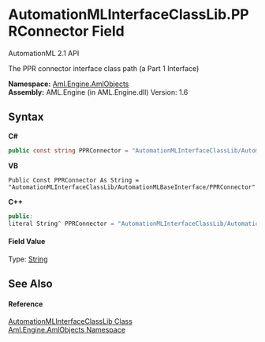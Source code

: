 # AutomationMLInterfaceClassLib.PPRConnector Field
AutomationML 2.1 API 

The PPR connector interface class path (a Part 1 Interface)

**Namespace:**&nbsp;<a href="N_Aml_Engine_AmlObjects">Aml.Engine.AmlObjects</a><br />**Assembly:**&nbsp;AML.Engine (in AML.Engine.dll) Version: 1.6

## Syntax

**C#**<br />
``` C#
public const string PPRConnector = "AutomationMLInterfaceClassLib/AutomationMLBaseInterface/PPRConnector"
```

**VB**<br />
``` VB
Public Const PPRConnector As String = "AutomationMLInterfaceClassLib/AutomationMLBaseInterface/PPRConnector"
```

**C++**<br />
``` C++
public:
literal String^ PPRConnector = "AutomationMLInterfaceClassLib/AutomationMLBaseInterface/PPRConnector"
```


#### Field Value
Type: <a href="https://docs.microsoft.com/dotnet/api/system.string" target="_parent" rel="noopener noreferrer">String</a>

## See Also


#### Reference
<a href="T_Aml_Engine_AmlObjects_AutomationMLInterfaceClassLib">AutomationMLInterfaceClassLib Class</a><br /><a href="N_Aml_Engine_AmlObjects">Aml.Engine.AmlObjects Namespace</a><br />